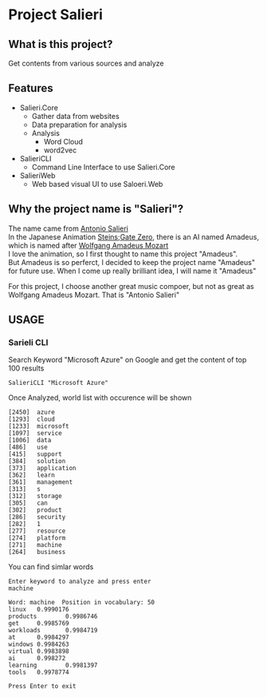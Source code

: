 # Project Salieri
## What is this project?
Get contents from various sources and analyze

## Features
- Salieri.Core
  - Gather data from websites
  - Data preparation for analysis
  - Analysis
    - Word Cloud
    - word2vec
- SalieriCLI
  - Command Line Interface to use Salieri.Core
- SalieriWeb
  - Web based visual UI to use Saloeri.Web
## Why the project name is "Salieri"?
The name came from [Antonio Salieri](https://ja.wikipedia.org/wiki/%E3%82%A2%E3%83%B3%E3%83%88%E3%83%8B%E3%82%AA%E3%83%BB%E3%82%B5%E3%83%AA%E3%82%A8%E3%83%AA)  
In the Japanese Animation [Steins;Gate Zero](http://steinsgate0-anime.com/), there is an AI named Amadeus, which is named after [Wolfgang Amadeus Mozart](https://ja.wikipedia.org/wiki/%E3%83%B4%E3%82%A9%E3%83%AB%E3%83%95%E3%82%AC%E3%83%B3%E3%82%B0%E3%83%BB%E3%82%A2%E3%83%9E%E3%83%87%E3%82%A6%E3%82%B9%E3%83%BB%E3%83%A2%E3%83%BC%E3%83%84%E3%82%A1%E3%83%AB%E3%83%88)  
I love the animation, so I first thought to name this project "Amadeus".  
But Amadeus is so perferct, I decided to keep the project name "Amadeus" for future use. When I come up really brilliant idea, I will name it "Amadeus"  

For this project, I choose another great music compoer, but not as great as Wolfgang Amadeus Mozart. That is "Antonio Salieri"  

## USAGE
### Sarieli CLI
Search Keyword "Microsoft Azure" on Google and get the content of top 100 results  
```
SalieriCLI "Microsoft Azure"  
```
Once Analyzed, world list with occurence will be shown  
```
[2450]  azure  
[1293]  cloud  
[1233]  microsoft  
[1097]  service  
[1006]  data  
[486]   use  
[415]   support  
[384]   solution  
[373]   application  
[362]   learn  
[361]   management  
[313]   s  
[312]   storage  
[305]   can  
[302]   product  
[286]   security  
[282]   1  
[277]   resource  
[274]   platform  
[271]   machine  
[264]   business  
```
You can find simlar words
```
Enter keyword to analyze and press enter
machine

Word: machine  Position in vocabulary: 50
linux   0.9990176
products        0.9986746
get     0.9985769
workloads       0.9984719
at      0.9984297
windows 0.9984263
virtual 0.9983898
ai      0.998272
learning        0.9981397
tools   0.9978774

Press Enter to exit
```
